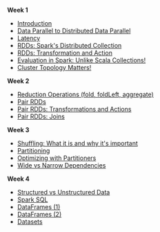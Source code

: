 **Week 1**

* [Introduction](https://github.com/rohitvg/scala-spark-4/wiki/Introduction)
* [Data Parallel to Distributed Data Parallel](https://github.com/rohitvg/scala-spark-4/wiki/Data-Parallel-to-Distributed-Data-Parallel)
* [Latency](https://github.com/rohitvg/scala-spark-4/wiki/Latency)
* [RDDs: Spark's Distributed Collection](https://github.com/rohitvg/scala-spark-4/wiki/RDDs:-Spark's-Distributed-Collection)
* [RDDs: Transformation and Action](https://github.com/rohitvg/scala-spark-4/wiki/RDDs:-Transformation-and-Action)
* [Evaluation in Spark: Unlike Scala Collections!](https://github.com/rohitvg/scala-spark-4/wiki/Evaluation-in-Spark:-Unlike-Scala-Collections!)
* [Cluster Topology Matters!](https://github.com/rohitvg/scala-spark-4/wiki/Cluster-Topology-Matters!)

**Week 2**

* [Reduction Operations (fold, foldLeft, aggregate)](https://github.com/rohitvg/scala-spark-4/wiki/Reduction-Operations)
* [Pair RDDs](https://github.com/rohitvg/scala-spark-4/wiki/Pair-RDDs)
* [Pair RDDs: Transformations and Actions](https://github.com/rohitvg/scala-spark-4/wiki/Pair-RDDs:-Transformations-and-Actions)
* [Pair RDDs: Joins](https://github.com/rohitvg/scala-spark-4/wiki/Pair-RDDs:-Joins)

**Week 3**

* [Shuffling: What it is and why it's important](https://github.com/rohitvg/scala-spark-4/wiki/Shuffling:-What-it-is-and-why-it's-important)
* [Partitioning](https://github.com/rohitvg/scala-spark-4/wiki/Partitioning)
* [Optimizing with Partitioners](https://github.com/rohitvg/scala-spark-4/wiki/Optimizing-with-Partitioners)
* [Wide vs Narrow Dependencies](https://github.com/rohitvg/scala-spark-4/wiki/Wide-vs-Narrow-Dependencies)

**Week 4**

* [Structured vs Unstructured Data](https://github.com/rohitvg/scala-spark-4/wiki/Structured-vs-Unstructured-Data)
* [Spark SQL](https://github.com/rohitvg/scala-spark-4/wiki/Spark-SQL)
* [DataFrames (1)](https://github.com/rohitvg/scala-spark-4/wiki/DataFrames-(1))
* [DataFrames (2)](https://github.com/rohitvg/scala-spark-4/wiki/DataFrames-(2))
* [Datasets](https://github.com/rohitvg/scala-spark-4/wiki/Datasets)